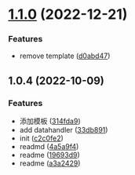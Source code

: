# [1.1.0](https://github.com/PengBoUESTC/vite-plugin-bullet-msg/compare/v1.0.4...v1.1.0) (2022-12-21)


### Features

* remove template ([d0abd47](https://github.com/PengBoUESTC/vite-plugin-bullet-msg/commit/d0abd47d3524fdfe628c22caae0ff4a6a26dc2f0))



## 1.0.4 (2022-10-09)


### Features

* 添加模板 ([314fda9](https://github.com/PengBoUESTC/vite-plugin-bullet-msg/commit/314fda9236f36ef6a0af135d58517ce4bcd2c843))
* add datahandler ([33db891](https://github.com/PengBoUESTC/vite-plugin-bullet-msg/commit/33db8913138c2e087594129b4f8f78268784196b))
* init ([c2c0fe2](https://github.com/PengBoUESTC/vite-plugin-bullet-msg/commit/c2c0fe240e8bd33856b32b88cc877f4fb6c7a8ca))
* readmd ([4a5a9f4](https://github.com/PengBoUESTC/vite-plugin-bullet-msg/commit/4a5a9f427054b4bfe307fd07e880614c8b5e875d))
* readme ([19693d9](https://github.com/PengBoUESTC/vite-plugin-bullet-msg/commit/19693d97eef9132c0d0da3783db20038e97c3e32))
* readme ([a3a2429](https://github.com/PengBoUESTC/vite-plugin-bullet-msg/commit/a3a24290c6920a01fa515288ea2bed1939e96088))




